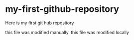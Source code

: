 # my-first-github-repository
Here is my first git hub repository

this file was modified manually. this file was modified locally
